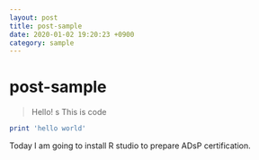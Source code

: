 ```yaml
---
layout: post
title: post-sample
date: 2020-01-02 19:20:23 +0900
category: sample
---
```

# post-sample
> Hello!
s
This is code
```ruby
print 'hello world'
```

Today I am going to install R studio to prepare ADsP certification.
